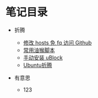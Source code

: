 # 笔记目录

- 折腾
  - [修改 hosts 免 fq 访问 Github](./article/note-github-hosts.md)
  - [常用油猴脚本](./article/note-tampermonkey.md)
  - [手动安装 uBlock](./article/note-ublock-firefox.md)
  - [Ubuntu折腾](./article/note-ubuntu-z-turn.md)

- 有意思
  - 123
